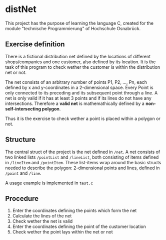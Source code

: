 # distNet

This project has the purpose of learning the language C, created for the module "technische Programmierung" of Hochschule Osnabrück.

## Exercise definition

There is a fictional distribution net defined by the locations of different shops/companies and one customer, also defined by its location.
It is the task of this program to check wether the customer is within the distribution net or not.

The net consists of an arbitrary number of points P1, P2, ..., Pn, each defined by x and y-coordinates in a 2-dimensional space. Every Point is
only connected to its preceding and its subsequent point through a line. A net is only valid if it has at least 3 points and if its lines do not
have any intersections. 
Therefore a **valid net** is mathemathically defined by a **non-self-intersecting polygon**.

Thus it is the exercise to check wether a point is placed within a polygon or not.

## Structure

The central struct of the project is the net defined in `/net`. A net consists of two linked lists `/pointList` and `/lineList`, both consisting
of items defined in `/lineItem` and `/pointItem`. These list-items wrap around the basic structs needed to describe the polygon: 2-dimensional
points and lines, defined in `/point` and `/line`.

A usage example is implemented in `test.c`

## Procedure

1. Enter the coordinates defining the points which form the net
2. Calculate the lines of the net
3. Check wether the net is valid
4. Enter the coordinates defining the point of the customer location
5. Check wether the point lays within the net or not





